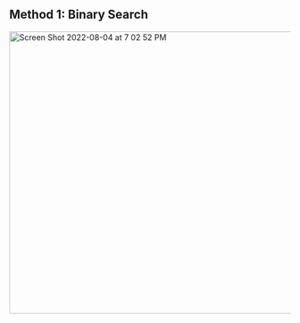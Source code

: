 ## Method 1: Binary Search

<img width="506" alt="Screen Shot 2022-08-04 at 7 02 52 PM" src="https://user-images.githubusercontent.com/106039830/183155428-390b4ac0-17d8-4baa-848f-0397e37dcc2f.png">

